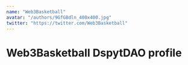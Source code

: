```yaml
---
name: "Web3Basketball"
avatar: "/authors/9GfGBdln_400x400.jpg"
twitter: "https://twitter.com/Web3Basketball"
---
```


# Web3Basketball DspytDAO profile
